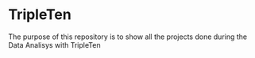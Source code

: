 # TripleTen
The purpose of this repository is to show all the projects done during the Data Analisys with TripleTen
